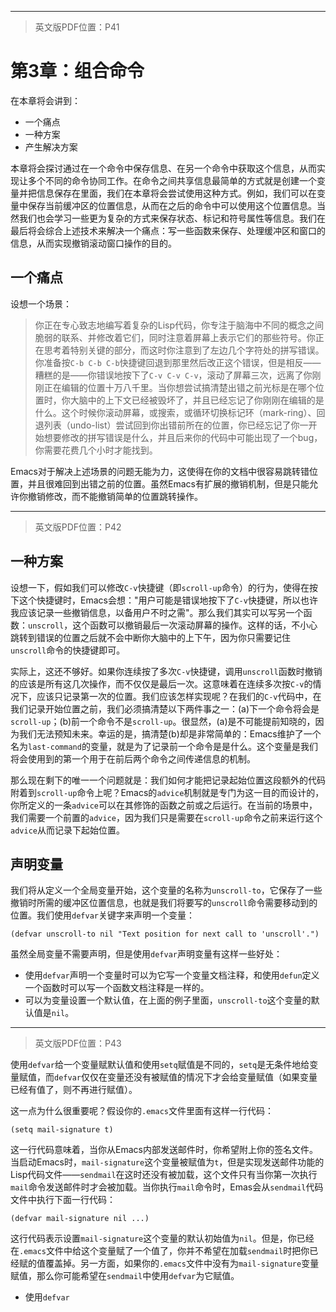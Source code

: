 
---
> 英文版PDF位置：P41

# 第3章：组合命令
在本章将会讲到：
- 一个痛点
- 一种方案
- 产生解决方案

本章将会探讨通过在一个命令中保存信息、在另一个命令中获取这个信息，从而实现让多个不同的命令协同工作。在命令之间共享信息最简单的方式就是创建一个变量并把信息保存在里面，我们在本章将会尝试使用这种方式。例如，我们可以在变量中保存当前缓冲区的位置信息，从而在之后的命令中可以使用这个位置信息。当然我们也会学习一些更为复杂的方式来保存状态、标记和符号属性等信息。我们在最后将会综合上述技术来解决一个痛点：写一些函数来保存、处理缓冲区和窗口的信息，从而实现撤销滚动窗口操作的目的。

## 一个痛点
设想一个场景：
> 你正在专心致志地编写着复杂的Lisp代码，你专注于脑海中不同的概念之间脆弱的联系、并修改着它们，同时注意着屏幕上表示它们的那些符号。你正在思考着特别关键的部分，而这时你注意到了左边几个字符处的拼写错误。你准备按`C-b C-b C-b`快捷键回退到那里然后改正这个错误，但是相反——糟糕的是——你错误地按下了`C-v C-v C-v`，滚动了屏幕三次，远离了你刚刚正在编辑的位置十万八千里。当你想尝试搞清楚出错之前光标是在哪个位置时，你大脑中的上下文已经被毁坏了，并且已经忘记了你刚刚在编辑的是什么。这个时候你滚动屏幕，或搜索，或循环切换标记环（mark-ring）、回退列表（undo-list）尝试回到你出错前所在的位置，你已经忘记了你一开始想要修改的拼写错误是什么，并且后来你的代码中可能出现了一个bug，你需要花费几个小时才能找到。

Emacs对于解决上述场景的问题无能为力，这使得在你的文档中很容易跳转错位置，并且很难回到出错之前的位置。虽然Emacs有扩展的撤销机制，但是只能允许你撤销修改，而不能撤销简单的位置跳转操作。

---
> 英文版PDF位置：P42

## 一种方案
设想一下，假如我们可以修改`C-v`快捷键（即`scroll-up`命令）的行为，使得在按下这个快捷键时，Emacs会想："用户可能是错误地按下了`C-v`快捷键，所以也许我应该记录一些撤销信息，以备用户不时之需"。那么我们其实可以写另一个函数：`unscroll`，这个函数可以撤销最后一次滚动屏幕的操作。这样的话，不小心跳转到错误的位置之后就不会中断你大脑中的上下午，因为你只需要记住`unscroll`命令的快捷键即可。

实际上，这还不够好。如果你连续按了多次`C-v`快捷键，调用`unscroll`函数时撤销的应该是所有这几次操作，而不仅仅是最后一次。这意味着在连续多次按`C-v`的情况下，应该只记录第一次的位置。我们应该怎样实现呢？在我们的`C-v`代码中，在我们记录开始位置之前，我们必须搞清楚以下两件事之一：(a)下一个命令将会是`scroll-up`；(b)前一个命令不是`scroll-up`。很显然，(a)是不可能提前知晓的，因为我们无法预知未来。幸运的是，搞清楚(b)却是非常简单的：Emacs维护了一个名为`last-command`的变量，就是为了记录前一个命令是是什么。这个变量是我们将会使用到的第一个用于在前后两个命令之间传递信息的机制。

那么现在剩下的唯一一个问题就是：我们如何才能把记录起始位置这段额外的代码附着到`scroll-up`命令上呢？Emacs的`advice`机制就是专门为这一目的而设计的，你所定义的一条`advice`可以在其修饰的函数之前或之后运行。在当前的场景中，我们需要一个前置的`advice`，因为我们只是需要在`scroll-up`命令之前来运行这个`advice`从而记录下起始位置。

## 声明变量
我们将从定义一个全局变量开始，这个变量的名称为`unscroll-to`，它保存了一些撤销时所需的缓冲区位置信息，也就是我们将要写的`unscroll`命令需要移动到的位置。我们使用`defvar`关键字来声明一个变量：
``` emacs-lisp
(defvar unscroll-to nil "Text position for next call to 'unscroll'.")
```
虽然全局变量不需要声明，但是使用`defvar`声明变量有这样一些好处：
- 使用`defvar`声明一个变量时可以为它写一个变量文档注释，和使用`defun`定义一个函数时可以写一个函数文档注释是一样的。
- 可以为变量设置一个默认值，在上面的例子里面，`unscroll-to`这个变量的默认值是`nil`。 

---
> 英文版PDF位置：P43

使用`defvar`给一个变量赋默认值和使用`setq`赋值是不同的，`setq`是无条件地给变量赋值，而`defvar`仅仅在变量还没有被赋值的情况下才会给变量赋值（如果变量已经有值了，则不再进行赋值）。

这一点为什么很重要呢？假设你的`.emacs`文件里面有这样一行代码：
```emacs-lisp
(setq mail-signature t)
```

这一行代码意味着，当你从Emacs内部发送邮件时，你希望附上你的签名文件。当启动Emacs时，`mail-signature`这个变量被赋值为`t`，但是实现发送邮件功能的Lisp代码文件——`sendmail`在这时还没有被加载，这个文件只有当你第一次执行`mail`命令发送邮件时才会被加载。当你执行`mail`命令时，Emas会从`sendmail`代码文件中执行下面一行代码：
```emacs-lisp
(defvar mail-signature nil ...)
```

这行代码表示设置`mail-signature`这个变量的默认初始值为`nil`。但是，你已经在`.emacs`文件中给这个变量赋了一个值了，你并不希望在加载`sendmail`时把你已经赋的值覆盖掉。另一方面，如果你的`.emacs`文件中没有为`mail-signature`变量赋值，那么你可能希望在`sendmail`中使用`defvar`为它赋值。

- 使用`defvar`
